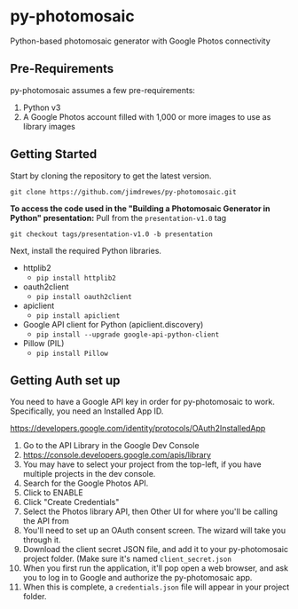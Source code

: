 # py-photomosaic
Python-based photomosaic generator with Google Photos connectivity

## Pre-Requirements
py-photomosaic assumes a few pre-requirements:
1. Python v3
1. A Google Photos account filled with 1,000 or more images to use as library images

## Getting Started
Start by cloning the repository to get the latest version.

`git clone https://github.com/jimdrewes/py-photomosaic.git`

**To access the code used in the "Building a Photomosaic Generator in Python" presentation:**
Pull from the `presentation-v1.0` tag

`git checkout tags/presentation-v1.0 -b presentation`

Next, install the required Python libraries.
* httplib2
  * `pip install httplib2`
* oauth2client
  * `pip install oauth2client`
* apiclient
  * `pip install apiclient`
* Google API client for Python (apiclient.discovery)
  * `pip install --upgrade google-api-python-client`
* Pillow (PIL)
  * `pip install Pillow`

## Getting Auth set up
You need to have a Google API key in order for py-photomosaic to work.  Specifically, you need an Installed App ID.

https://developers.google.com/identity/protocols/OAuth2InstalledApp

1. Go to the API Library in the Google Dev Console
 1. https://console.developers.google.com/apis/library
1. You may have to select your project from the top-left, if you have multiple projects in the dev console.
1. Search for the Google Photos API.
1. Click to ENABLE
1. Click "Create Credentials"
1. Select the Photos library API, then Other UI for where you'll be calling the API from
1. You'll need to set up an OAuth consent screen.  The wizard will take you through it.
1. Download the client secret JSON file, and add it to your py-photomosaic project folder.  (Make sure it's named `client_secret.json`
1. When you first run the application, it'll pop open a web browser, and ask you to log in to Google and authorize the py-photomosaic app.
 1. When this is complete, a `credentials.json` file will appear in your project folder.
 
